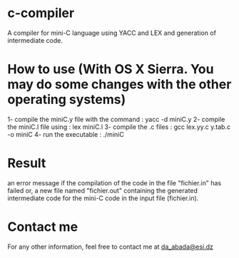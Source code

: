 # c-compiler
A compiler for mini-C language using YACC and LEX and generation of intermediate code.

# How to use (With OS X Sierra. You may do some changes with the other operating systems)
1- compile the miniC.y file with the command : yacc -d miniC.y
2- compile the miniC.l file using : lex miniC.l
3- compile the .c files : gcc lex.yy.c y.tab.c -o miniC
4- run the executable : ./miniC

# Result
an error message if the compilation of the code in the file "fichier.in" has failed or, a new file named "fichier.out" containing the generated intermediate code for the mini-C code in the input file (fichier.in).

# Contact me
For any other information, feel free to contact me at da_abada@esi.dz
